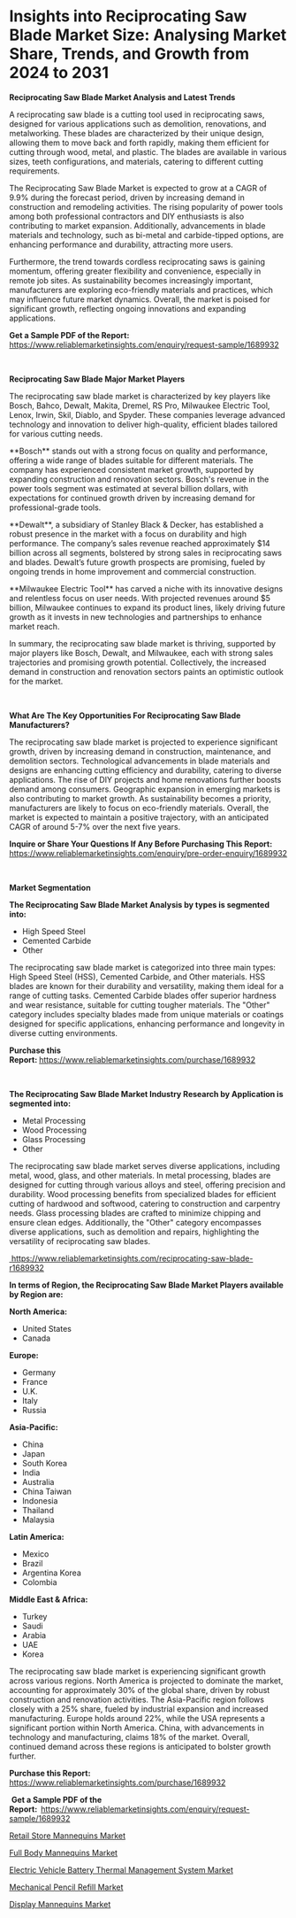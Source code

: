 <p><h1>Insights into Reciprocating Saw Blade Market Size: Analysing Market Share, Trends, and Growth from 2024 to 2031</h1></p><p><strong>Reciprocating Saw Blade Market Analysis and Latest Trends</strong></p>
<p><p>A reciprocating saw blade is a cutting tool used in reciprocating saws, designed for various applications such as demolition, renovations, and metalworking. These blades are characterized by their unique design, allowing them to move back and forth rapidly, making them efficient for cutting through wood, metal, and plastic. The blades are available in various sizes, teeth configurations, and materials, catering to different cutting requirements.</p><p>The Reciprocating Saw Blade Market is expected to grow at a CAGR of 9.9% during the forecast period, driven by increasing demand in construction and remodeling activities. The rising popularity of power tools among both professional contractors and DIY enthusiasts is also contributing to market expansion. Additionally, advancements in blade materials and technology, such as bi-metal and carbide-tipped options, are enhancing performance and durability, attracting more users.</p><p>Furthermore, the trend towards cordless reciprocating saws is gaining momentum, offering greater flexibility and convenience, especially in remote job sites. As sustainability becomes increasingly important, manufacturers are exploring eco-friendly materials and practices, which may influence future market dynamics. Overall, the market is poised for significant growth, reflecting ongoing innovations and expanding applications.</p></p>
<p><strong>Get a Sample PDF of the Report:&nbsp;</strong> <a href="https://www.reliablemarketinsights.com/enquiry/request-sample/1689932?utm_campaign=1602&utm_medium=2&utm_source=Github&utm_content=ia&utm_term=17102024&utm_id=reciprocating-saw-blade">https://www.reliablemarketinsights.com/enquiry/request-sample/1689932</a></p>
<p>&nbsp;</p>
<p><strong>Reciprocating Saw Blade Major Market Players</strong></p>
<p><p>The reciprocating saw blade market is characterized by key players like Bosch, Bahco, Dewalt, Makita, Dremel, RS Pro, Milwaukee Electric Tool, Lenox, Irwin, Skil, Diablo, and Spyder. These companies leverage advanced technology and innovation to deliver high-quality, efficient blades tailored for various cutting needs.</p><p>**Bosch** stands out with a strong focus on quality and performance, offering a wide range of blades suitable for different materials. The company has experienced consistent market growth, supported by expanding construction and renovation sectors. Bosch's revenue in the power tools segment was estimated at several billion dollars, with expectations for continued growth driven by increasing demand for professional-grade tools.</p><p>**Dewalt**, a subsidiary of Stanley Black & Decker, has established a robust presence in the market with a focus on durability and high performance. The company’s sales revenue reached approximately $14 billion across all segments, bolstered by strong sales in reciprocating saws and blades. Dewalt’s future growth prospects are promising, fueled by ongoing trends in home improvement and commercial construction.</p><p>**Milwaukee Electric Tool** has carved a niche with its innovative designs and relentless focus on user needs. With projected revenues around $5 billion, Milwaukee continues to expand its product lines, likely driving future growth as it invests in new technologies and partnerships to enhance market reach.</p><p>In summary, the reciprocating saw blade market is thriving, supported by major players like Bosch, Dewalt, and Milwaukee, each with strong sales trajectories and promising growth potential. Collectively, the increased demand in construction and renovation sectors paints an optimistic outlook for the market.</p></p>
<p>&nbsp;</p>
<p><strong>What Are The Key Opportunities For Reciprocating Saw Blade Manufacturers?</strong></p>
<p><p>The reciprocating saw blade market is projected to experience significant growth, driven by increasing demand in construction, maintenance, and demolition sectors. Technological advancements in blade materials and designs are enhancing cutting efficiency and durability, catering to diverse applications. The rise of DIY projects and home renovations further boosts demand among consumers. Geographic expansion in emerging markets is also contributing to market growth. As sustainability becomes a priority, manufacturers are likely to focus on eco-friendly materials. Overall, the market is expected to maintain a positive trajectory, with an anticipated CAGR of around 5-7% over the next five years.</p></p>
<p><strong>Inquire or Share Your Questions If Any Before Purchasing This Report:</strong> <a href="https://www.reliablemarketinsights.com/enquiry/pre-order-enquiry/1689932?utm_campaign=1602&utm_medium=2&utm_source=Github&utm_content=ia&utm_term=17102024&utm_id=reciprocating-saw-blade">https://www.reliablemarketinsights.com/enquiry/pre-order-enquiry/1689932</a></p>
<p>&nbsp;</p>
<p><strong>Market Segmentation</strong></p>
<p><strong>The Reciprocating Saw Blade Market Analysis by types is segmented into:</strong></p>
<p><ul><li>High Speed Steel</li><li>Cemented Carbide</li><li>Other</li></ul></p>
<p><p>The reciprocating saw blade market is categorized into three main types: High Speed Steel (HSS), Cemented Carbide, and Other materials. HSS blades are known for their durability and versatility, making them ideal for a range of cutting tasks. Cemented Carbide blades offer superior hardness and wear resistance, suitable for cutting tougher materials. The "Other" category includes specialty blades made from unique materials or coatings designed for specific applications, enhancing performance and longevity in diverse cutting environments.</p></p>
<p><strong>Purchase this Report:&nbsp;</strong><a href="https://www.reliablemarketinsights.com/purchase/1689932?utm_campaign=1602&utm_medium=2&utm_source=Github&utm_content=ia&utm_term=17102024&utm_id=reciprocating-saw-blade">https://www.reliablemarketinsights.com/purchase/1689932</a></p>
<p>&nbsp;</p>
<p><strong>The Reciprocating Saw Blade Market Industry Research by Application is segmented into:</strong></p>
<p><ul><li>Metal Processing</li><li>Wood Processing</li><li>Glass Processing</li><li>Other</li></ul></p>
<p><p>The reciprocating saw blade market serves diverse applications, including metal, wood, glass, and other materials. In metal processing, blades are designed for cutting through various alloys and steel, offering precision and durability. Wood processing benefits from specialized blades for efficient cutting of hardwood and softwood, catering to construction and carpentry needs. Glass processing blades are crafted to minimize chipping and ensure clean edges. Additionally, the "Other" category encompasses diverse applications, such as demolition and repairs, highlighting the versatility of reciprocating saw blades.</p></p>
<p><a href="https://www.reliablemarketinsights.com/reciprocating-saw-blade-r1689932?utm_campaign=1602&utm_medium=2&utm_source=Github&utm_content=ia&utm_term=17102024&utm_id=reciprocating-saw-blade">&nbsp;https://www.reliablemarketinsights.com/reciprocating-saw-blade-r1689932</a></p>
<p><strong>In terms of Region, the Reciprocating Saw Blade Market Players available by Region are:</strong></p>
<p>
    <p> <strong> North America: </strong>
        <ul>
            <li>United States</li>
            <li>Canada</li>
        </ul>
        </p> 
    <p> <strong> Europe: </strong>
        <ul>
            <li>Germany</li>
            <li>France</li>
            <li>U.K.</li>
            <li>Italy</li>
            <li>Russia</li>
        </ul>
        </p> 
    <p> <strong> Asia-Pacific: </strong>
        <ul>
            <li>China</li>
            <li>Japan</li>
            <li>South Korea</li>
            <li>India</li>
            <li>Australia</li>
            <li>China Taiwan</li>
            <li>Indonesia</li>
            <li>Thailand</li>
            <li>Malaysia</li>
        </ul>
        </p> 
    <p> <strong> Latin America: </strong>
        <ul>
            <li>Mexico</li>
            <li>Brazil</li>
            <li>Argentina Korea</li>
            <li>Colombia</li>
        </ul>
        </p> 
    <p> <strong> Middle East & Africa: </strong>
        <ul>
            <li>Turkey</li>
            <li>Saudi</li>
            <li>Arabia</li>
            <li>UAE</li>
            <li>Korea</li>
        </ul>
    </p>
    </p>
<p><p>The reciprocating saw blade market is experiencing significant growth across various regions. North America is projected to dominate the market, accounting for approximately 30% of the global share, driven by robust construction and renovation activities. The Asia-Pacific region follows closely with a 25% share, fueled by industrial expansion and increased manufacturing. Europe holds around 22%, while the USA represents a significant portion within North America. China, with advancements in technology and manufacturing, claims 18% of the market. Overall, continued demand across these regions is anticipated to bolster growth further.</p></p>
<p><strong>Purchase this Report: </strong><a href="https://www.reliablemarketinsights.com/purchase/1689932?utm_campaign=1602&utm_medium=2&utm_source=Github&utm_content=ia&utm_term=17102024&utm_id=reciprocating-saw-blade">https://www.reliablemarketinsights.com/purchase/1689932</a></p>
<p>&nbsp;<strong>Get a Sample PDF of the Report:&nbsp;&nbsp;</strong><a href="https://www.reliablemarketinsights.com/enquiry/request-sample/1689932?utm_campaign=1602&utm_medium=2&utm_source=Github&utm_content=ia&utm_term=17102024&utm_id=reciprocating-saw-blade">https://www.reliablemarketinsights.com/enquiry/request-sample/1689932</a></p>
<p><strong></strong></p>
<p><p><a href="https://www.linkedin.com/pulse/retail-store-mannequins-market-drivers-challenges-forecast-fwlqe?utm_campaign=1602&utm_medium=2&utm_source=Github&utm_content=ia&utm_term=17102024&utm_id=reciprocating-saw-blade">Retail Store Mannequins Market</a></p><p><a href="https://www.linkedin.com/pulse/booming-full-body-mannequins-market-sector-analysis-growth-owlse?utm_campaign=1602&utm_medium=2&utm_source=Github&utm_content=ia&utm_term=17102024&utm_id=reciprocating-saw-blade">Full Body Mannequins Market</a></p><p><a href="https://github.com/rahu1506/Market-Research-Report-List-6/blob/main/electric-vehicle-battery-thermal-management-system-market.md?utm_campaign=1602&utm_medium=2&utm_source=Github&utm_content=ia&utm_term=17102024&utm_id=reciprocating-saw-blade">Electric Vehicle Battery Thermal Management System Market</a></p><p><a href="https://www.linkedin.com/pulse/strategic-roadmap-global-mechanical-pencil-refill-market-insights-zfake?utm_campaign=1602&utm_medium=2&utm_source=Github&utm_content=ia&utm_term=17102024&utm_id=reciprocating-saw-blade">Mechanical Pencil Refill Market</a></p><p><a href="https://www.linkedin.com/pulse/global-display-mannequins-market-focus-application-end-use-ph4ee?utm_campaign=1602&utm_medium=2&utm_source=Github&utm_content=ia&utm_term=17102024&utm_id=reciprocating-saw-blade">Display Mannequins Market</a></p></p>
